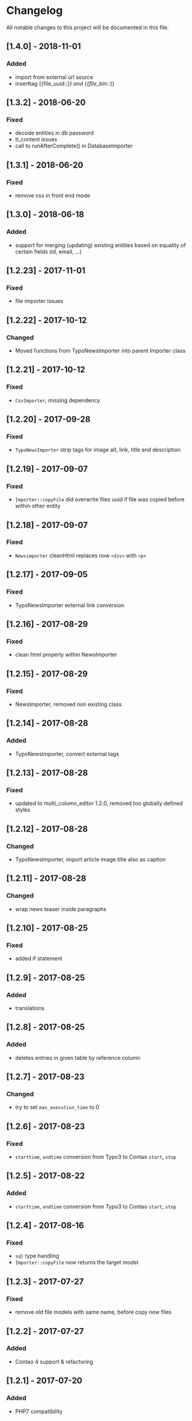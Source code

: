 # Changelog
All notable changes to this project will be documented in this file.

## [1.4.0] - 2018-11-01

### Added
- import from external url source
- inserttag {{file_uuid::*}} and {{file_bin::*}}

## [1.3.2] - 2018-06-20

### Fixed
- decode entities in db password
- tl_content issues
- call to runAfterComplete() in DatabaseImporter

## [1.3.1] - 2018-06-20

### Fixed
- remove css in front end mode

## [1.3.0] - 2018-06-18

### Added
- support for merging (updating) existing entities based on equality of certain fields (id, email, ...)

## [1.2.23] - 2017-11-01

### Fixed
- file importer issues

## [1.2.22] - 2017-10-12

### Changed
- Moved functions from TypoNewsImporter into parent Importer class

## [1.2.21] - 2017-10-12

### Fixed
- `CsvImporter`, missing dependency

## [1.2.20] - 2017-09-28

### Fixed
- `TypoNewsImporter` strip tags for image alt, link, title and description

## [1.2.19] - 2017-09-07

### Fixed
- `Importer::copyFile` did overwrite files uuid if file was copied before within other entity

## [1.2.18] - 2017-09-07

### Fixed
- `Newsimporter` cleanHtml replaces now `<div>` with `<p>`

## [1.2.17] - 2017-09-05

### Fixed
- TypoNewsImporter external link conversion

## [1.2.16] - 2017-08-29

### Fixed
- clean html properly within NewsImporter

## [1.2.15] - 2017-08-29

### Fixed
- NewsImporter, removed non existing class

## [1.2.14] - 2017-08-28

### Added
- TypoNewsImporter, convert external <link> tags

## [1.2.13] - 2017-08-28

### Fixed
- updated to multi_column_editor 1.2.0, removed too globally defined styles

## [1.2.12] - 2017-08-28

### Changed
- TypoNewsImporter, import article image title also as caption

## [1.2.11] - 2017-08-28

### Changed
- wrap news teaser inside paragraphs

## [1.2.10] - 2017-08-25

### Fixed
- added if statement

## [1.2.9] - 2017-08-25

### Added
- translations

## [1.2.8] - 2017-08-25

### Added
- deletes entries in given table by reference column

## [1.2.7] - 2017-08-23

### Changed
- try to set `max_execution_time` to 0

## [1.2.6] - 2017-08-23

### Fixed
- `starttime`, `endtime` conversion from Typo3 to Contao `start`, `stop`

## [1.2.5] - 2017-08-22

### Added
- `starttime`, `endtime` conversion from Typo3 to Contao `start`, `stop`

## [1.2.4] - 2017-08-16

### Fixed
- `sql` type handling
- `Importer::copyFile` now returns the target model

## [1.2.3] - 2017-07-27

### Fixed
- remove old file models with same name, before copy new files

## [1.2.2] - 2017-07-27

### Added
- Contao 4 support & refactoring

## [1.2.1] - 2017-07-20

### Added
- PHP7 compatibility

